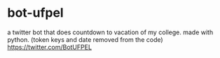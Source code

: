 # bot-ufpel
a twitter bot that does countdown to vacation of my college. made with python. (token keys and date removed from the code)<br/>
https://twitter.com/BotUFPEL
